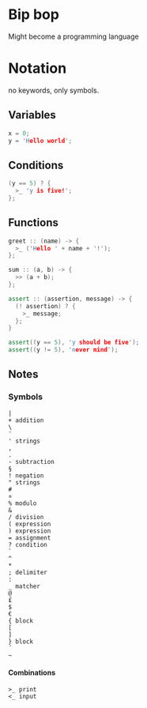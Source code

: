 # Bip bop

Might become a programming language

# Notation
no keywords, only symbols.

## Variables

```cpp
x = 0;
y = 'Hello world';
```

## Conditions

```cpp
(y == 5) ? {
  >_ 'y is five!';
};
```

## Functions

```cpp
greet :: (name) -> {
  >_ ('Hello ' + name + '!');
};

sum :: (a, b) -> {
  >> (a + b);
};

assert :: (assertion, message) -> {
  (! assertion) ? {
    >_ message;
  };
}

assert((y == 5), 'y should be five');
assert((y != 5), 'never mind');
```

## Notes

### Symbols

```
|
+ addition
\
¨
' strings
,
.
- subtraction
§
! negation
" strings
#
¤
% modulo
&
/ division
( expression
) expression
= assignment
? condition
`
^
*
; delimiter
:
_ matcher
@
£
$
€
{ block
[
]
} block
´
~
```

#### Combinations

```
>_ print
<_ input

```